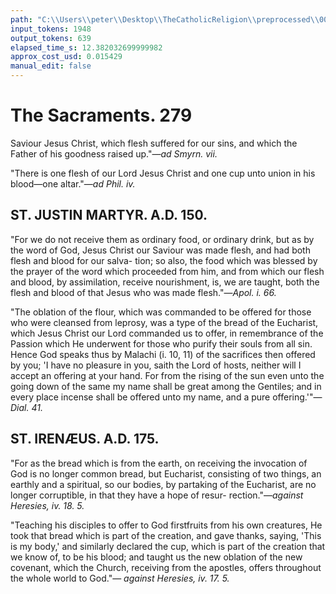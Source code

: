 ```yaml
---
path: "C:\\Users\\peter\\Desktop\\TheCatholicReligion\\preprocessed\\00296.jpg"
input_tokens: 1948
output_tokens: 639
elapsed_time_s: 12.382032699999982
approx_cost_usd: 0.015429
manual_edit: false
---
```

# The Sacraments. 279

Saviour Jesus Christ, which flesh suffered for our sins, and
which the Father of his goodness raised up."—*ad Smyrn. vii.*

"There is one flesh of our Lord Jesus Christ and one cup
unto union in his blood—one altar."—*ad Phil. iv.*

## ST. JUSTIN MARTYR. A.D. 150.

"For we do not receive them as ordinary food, or ordinary
drink, but as by the word of God, Jesus Christ our Saviour
was made flesh, and had both flesh and blood for our salva-
tion; so also, the food which was blessed by the prayer of
the word which proceeded from him, and from which our
flesh and blood, by assimilation, receive nourishment, is,
we are taught, both the flesh and blood of that Jesus who
was made flesh."—*Apol. i. 66.*

"The oblation of the flour, which was commanded to be
offered for those who were cleansed from leprosy, was a type
of the bread of the Eucharist, which Jesus Christ our Lord
commanded us to offer, in remembrance of the Passion
which He underwent for those who purify their souls from
all sin. Hence God speaks thus by Malachi (i. 10, 11) of
the sacrifices then offered by you; 'I have no pleasure in
you, saith the Lord of hosts, neither will I accept an offering
at your hand. For from the rising of the sun even unto the
going down of the same my name shall be great among the
Gentiles; and in every place incense shall be offered unto
my name, and a pure offering.'"—*Dial. 41.*

## ST. IRENÆUS. A.D. 175.

"For as the bread which is from the earth, on receiving
the invocation of God is no longer common bread, but
Eucharist, consisting of two things, an earthly and a
spiritual, so our bodies, by partaking of the Eucharist, are
no longer corruptible, in that they have a hope of resur-
rection."—*against Heresies, iv. 18. 5.*

"Teaching his disciples to offer to God firstfruits from
his own creatures, He took that bread which is part of the
creation, and gave thanks, saying, 'This is my body,' and
similarly declared the cup, which is part of the creation that
we know of, to be his blood; and taught us the new oblation
of the new covenant, which the Church, receiving from the
apostles, offers throughout the whole world to God."—
*against Heresies, iv. 17. 5.*